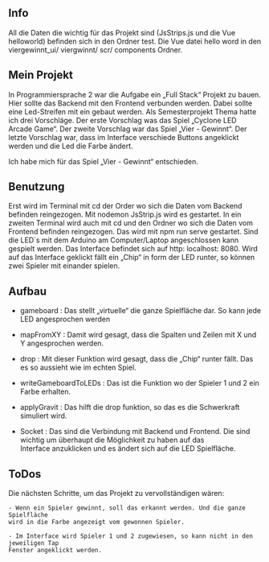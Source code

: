 ##  Info
All die Daten die wichtig für das Projekt sind (JsStrips.js und die Vue helloworld) befinden sich in den Ordner test. 
Die Vue datei hello word in den viergewinnt_ui/ viergwinnt/ scr/ components Ordner.


## Mein Projekt

In Programmiersprache 2 war die Aufgabe ein „Full Stack“ Projekt zu bauen.
Hier sollte das Backend mit den Frontend verbunden werden. Dabei sollte eine 
Led-Streifen mit ein gebaut werden. Als Semesterprojekt Thema hatte ich drei Vorschläge. 
Der erste Vorschlag was das Spiel „Cyclone LED Arcade Game“. Der zweite Vorschlag war das Spiel 
„Vier - Gewinnt“. Der letzte Vorschlag war, dass im Interface verschiede Buttons angeklickt werden 
und die Led die Farbe ändert.

Ich habe mich für das Spiel „Vier - Gewinnt“ entschieden.


## Benutzung

Erst wird im Terminal mit cd der Order wo sich die Daten vom Backend befinden reingezogen. Mit nodemon  JsStrip.js 
wird es gestartet. In ein zweiten Terminal wird auch mit cd und den Ordner wo sich die Daten vom Frontend befinden 
reingezogen. Das wird mit npm run serve gestartet. Sind die LED´s mit dem Arduino am Computer/Laptop angeschlossen 
kann gespielt werden. Das Interface befindet sich auf http: localhost: 8080. Wird auf das Interface geklickt fällt ein 
„Chip“ in form der LED runter, so können zwei Spieler mit einander spielen. 


## Aufbau 


* gameboard : 		        Das stellt „virtuelle“ die ganze Spielfläche dar. 
		 		                So kann jede LED angesprochen werden 
                        

* mapFromXY : 		        Damit wird gesagt, dass die Spalten und Zeilen mit
				                X und Y angesprochen werden.
                        

* drop : 				          Mit dieser Funktion wird gesagt, dass die „Chip“ runter fällt. 
				                Das es so aussieht wie im echten Spiel.
                        

* writeGameboardToLEDs :	Das ist die Funktion wo der Spieler 1 und 2 ein Farbe erhalten.


* applyGravit : 			    Das hilft die drop funktion, so das es die Schwerkraft simuliert wird.


* Socket : 			          Das sind die Verbindung mit Backend und Frontend. Die sind 					
                         wichtig um überhaupt die Möglichkeit zu haben auf das 						
                          Interface anzuklicken und es ändert sich auf die LED Spielfläche.




## ToDos

Die nächsten Schritte, um das Projekt zu vervollständigen wären:
 	
	- Wenn ein Spieler gewinnt, soll das erkannt werden. Und die ganze Spielfläche 			  
    wird in die Farbe angezeigt vom gewonnen Spieler.

	- Im Interface wird Spieler 1 und 2 zugewiesen, so kann nicht in den jeweiligen Tap 	   
    Fenster angeklickt werden.
